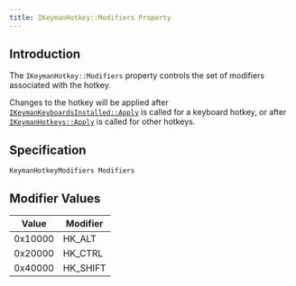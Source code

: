 ```yaml
---
title: IKeymanHotkey::Modifiers Property
---
```


## Introduction

The `IKeymanHotkey::Modifiers` property controls the set of modifiers
associated with the hotkey.

Changes to the hotkey will be applied after
[`IKeymanKeyboardsInstalled::Apply`](../IKeymanKeyboardsInstalled/Apply)
is called for a keyboard hotkey, or after
[`IKeymanHotkeys::Apply`](../IKeymanHotkeys/Apply) is called for other
hotkeys.

## Specification

``` clike
KeymanHotkeyModifiers Modifiers
```

## Modifier Values

| Value   | Modifier |
|---------|----------|
| 0x10000 | HK_ALT   |
| 0x20000 | HK_CTRL  |
| 0x40000 | HK_SHIFT |
